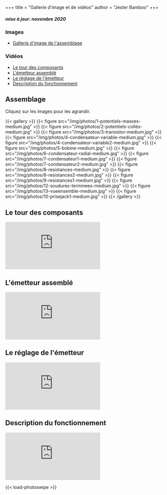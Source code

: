 +++
title = "Gallerie d'image et de vidéos"
author = "Jester Bamboo"
+++
##### mise à jour: novembre 2020
### Images
- [Gallerie d'image de l'assemblage](#image-assemblage)


### Vidéos
- [Le tour des composants](#video-composants)
- [L'émetteur assemblé](#video-emetteur-assemblee)
- [Le réglage de l'émetteur](#video-reglage)
- [Description du fonctionnement](#video-fonctionnement)

<a name="image-assemblage"></a>
## Assemblage

Cliquez sur les images pour les agrandir.

{{< gallery >}}
  {{< figure src="/img/photos/1-potentiels-masses-medium.jpg" >}}
  {{< figure src="/img/photos/2-potentiels-collés-medium.jpg" >}}
  {{< figure src="/img/photos/3-transistor-medium.jpg" >}}
  {{< figure src="/img/photos/4-condensateur-variable-medium.jpg" >}}
  {{< figure src="/img/photos/4-condensateur-variable2-medium.jpg" >}}
  {{< figure src="/img/photos/5-bobine-medium.jpg" >}}
  {{< figure src="/img/photos/6-condensateur-radial-medium.jpg" >}}
  {{< figure src="/img/photos/7-condensateur1-medium.jpg" >}}
  {{< figure src="/img/photos/7-condensateur2-medium.jpg" >}}
  {{< figure src="/img/photos/8-resistances-medium.jpg" >}}
  {{< figure src="/img/photos/8-resistances2-medium.jpg" >}}
  {{< figure src="/img/photos/9-resistances1-medium.jpg" >}}
  {{< figure src="/img/photos/12-soudures-terminees-medium.jpg" >}}
  {{< figure src="/img/photos/13-vueensemble-medium.jpg" >}}
  {{< figure src="/img/photos/10-prisejack1-medium.jpg" >}}
{{< /gallery >}}

<a name="video-composants"></a>
## Le tour des composants
<iframe class="video" sandbox="allow-same-origin allow-scripts allow-popups" src="https://peertube.uno/videos/embed/35562bba-4ad9-4cdf-a4c3-f3d6a2aaf857" frameborder="0" allowfullscreen></iframe>

<a name="video-emetteur-assemblee"></a>
## L'émetteur assemblé
<iframe class="video" sandbox="allow-same-origin allow-scripts allow-popups" src="https://peertube.uno/videos/embed/21a9179a-3c6c-4f99-9f35-93aca12450d4" frameborder="0" allowfullscreen></iframe>

<a name="video-reglage"></a>
## Le réglage de l'émetteur
<iframe class="video" sandbox="allow-same-origin allow-scripts allow-popups" src="https://peertube.uno/videos/embed/10a47df6-243e-4f6d-8b4c-660a3025f8e6" frameborder="0" allowfullscreen></iframe>

<a name="video-fonctionnement"></a>
## Description du fonctionnement
<iframe class="video" sandbox="allow-same-origin allow-scripts allow-popups" src="https://peertube.uno/videos/embed/b675a4e2-a1d7-4cb5-ae88-2c21d02df06a" frameborder="0" allowfullscreen></iframe>

{{< load-photoswipe >}}
